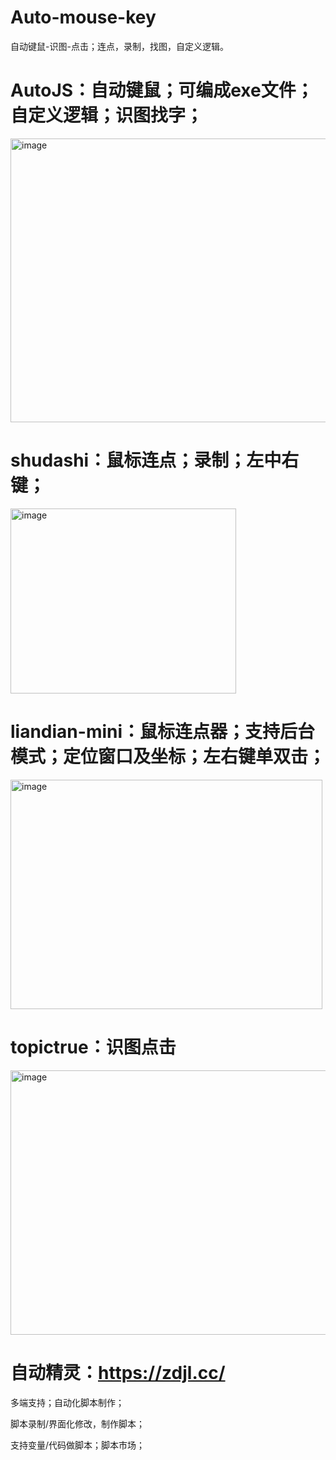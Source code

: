 # Auto-mouse-key

自动键鼠-识图-点击；连点，录制，找图，自定义逻辑。

# AutoJS：自动键鼠；可编成exe文件；自定义逻辑；识图找字；

<img width="725" height="454" alt="image" src="https://github.com/user-attachments/assets/95701e20-8927-49f2-a9bb-ef737f795718" />


# shudashi：鼠标连点；录制；左中右键；

<img width="361" height="296" alt="image" src="https://github.com/user-attachments/assets/ad7da84d-35da-4182-9199-972c21682abd" />


# liandian-mini：鼠标连点器；支持后台模式；定位窗口及坐标；左右键单双击；

<img width="499" height="367" alt="image" src="https://github.com/user-attachments/assets/67e7b5aa-80d7-4be8-b9e9-85b77f369871" />

# topictrue：识图点击
<img width="1155" height="423" alt="image" src="https://github.com/user-attachments/assets/825b21f1-f7df-4d41-90c7-1d11975e21d9" />


# 自动精灵：https://zdjl.cc/

多端支持；自动化脚本制作；

脚本录制/界面化修改，制作脚本；

支持变量/代码做脚本；脚本市场；
